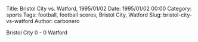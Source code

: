 Title: Bristol City vs. Watford, 1995/01/02
Date: 1995/01/02 00:00
Category: sports
Tags: football, football scores, Bristol City, Watford
Slug: bristol-city-vs-watford
Author: carbonero


Bristol City 0 - 0 Watford
